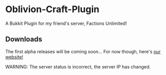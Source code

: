 Oblivion-Craft-Plugin
=====================

A Bukkit Plugin for my friend's server, Factions Unlimited!

Downloads
----------

The first alpha releases will be coming soon...
For now though, here's [our website!](http://oblivioncraftplugin.tk/)

WARNING: The server status is incorrect, the server IP has changed.

